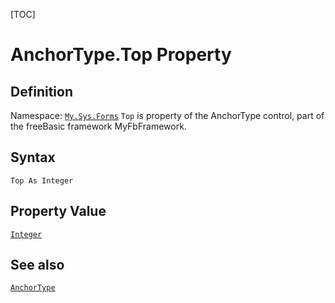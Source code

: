 [TOC]
# AnchorType.Top Property

## Definition
Namespace: [`My.Sys.Forms`](My.Sys.Forms.md)
`Top` is property of the AnchorType control, part of the freeBasic framework MyFbFramework.
## Syntax
```freeBasic
Top As Integer
```
## Property Value
[`Integer`]("https://www.freebasic.net/wiki/KeyPgInteger")
## See also
[`AnchorType`](AnchorType.md)
